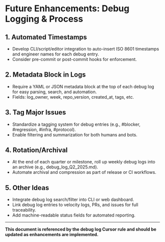 <!-- === OmniNode:Metadata ===
<!-- metadata_version: 0.1.0 -->
<!-- protocol_version: 0.1.0 -->
<!-- owner: OmniNode Team -->
<!-- copyright: OmniNode Team -->
<!-- schema_version: 0.1.0 -->
<!-- name: future_enhancements.md -->
<!-- version: 1.0.0 -->
<!-- uuid: fc4e5f7a-7192-475d-8db4-8396fa71d477 -->
<!-- author: OmniNode Team -->
<!-- created_at: 2025-05-21T12:41:40.157843 -->
<!-- last_modified_at: 2025-05-21T16:42:46.068737 -->
<!-- description: Stamped by ONEX -->
<!-- state_contract: state_contract://default -->
<!-- lifecycle: active -->
<!-- hash: 1bf2712e5c15c60ed1ebc84e5924d4c8dc35242d7b8af40ae80830ecbd0ec8b4 -->
<!-- entrypoint: {'type': 'python', 'target': 'future_enhancements.md'} -->
<!-- runtime_language_hint: python>=3.11 -->
<!-- namespace: onex.stamped.future_enhancements -->
<!-- meta_type: tool -->
<!-- === /OmniNode:Metadata === -->

<!-- === OmniNode:Metadata ===
<!-- metadata_version: 0.1.0 -->
<!-- protocol_version: 0.1.0 -->
<!-- owner: OmniNode Team -->
<!-- copyright: OmniNode Team -->
<!-- schema_version: 0.1.0 -->
<!-- name: future_enhancements.md -->
<!-- version: 1.0.0 -->
<!-- uuid: 7c13d213-3e69-4165-9258-2927095dc91f -->
<!-- author: OmniNode Team -->
<!-- created_at: 2025-05-21T12:33:43.432651 -->
<!-- last_modified_at: 2025-05-21T16:39:56.022623 -->
<!-- description: Stamped by ONEX -->
<!-- state_contract: state_contract://default -->
<!-- lifecycle: active -->
<!-- hash: 2b6cb586682b3cffe32bcd42c1c7f56f5c76acb373ee49d934a2dbfcd04ba250 -->
<!-- entrypoint: {'type': 'python', 'target': 'future_enhancements.md'} -->
<!-- runtime_language_hint: python>=3.11 -->
<!-- namespace: onex.stamped.future_enhancements -->
<!-- meta_type: tool -->
<!-- === /OmniNode:Metadata === -->

<!-- === OmniNode:Metadata ===
<!-- metadata_version: 0.1.0 -->
<!-- protocol_version: 0.1.0 -->
<!-- owner: OmniNode Team -->
<!-- copyright: OmniNode Team -->
<!-- schema_version: 0.1.0 -->
<!-- name: future_enhancements.md -->
<!-- version: 1.0.0 -->
<!-- uuid: 46f42949-4c47-4ad2-bb89-d123d3b34238 -->
<!-- author: OmniNode Team -->
<!-- created_at: 2025-05-21T09:28:42.661120 -->
<!-- last_modified_at: 2025-05-21T16:24:00.292167 -->
<!-- description: Stamped by ONEX -->
<!-- state_contract: state_contract://default -->
<!-- lifecycle: active -->
<!-- hash: 3f5795660a987146c067beacdeda2cba36454012e53484075ac24698c54edeb4 -->
<!-- entrypoint: {'type': 'python', 'target': 'future_enhancements.md'} -->
<!-- runtime_language_hint: python>=3.11 -->
<!-- namespace: onex.stamped.future_enhancements -->
<!-- meta_type: tool -->
<!-- === /OmniNode:Metadata === -->

# Future Enhancements: Debug Logging & Process

## 1. Automated Timestamps
- Develop CLI/script/editor integration to auto-insert ISO 8601 timestamps and engineer names for each debug entry.
- Consider pre-commit or post-commit hooks for enforcement.

## 2. Metadata Block in Logs
- Require a YAML or JSON metadata block at the top of each debug log for easy parsing, search, and automation.
- Fields: log_owner, week, repo_version, created_at, tags, etc.

## 3. Tag Major Issues
- Standardize a tagging system for debug entries (e.g., #blocker, #regression, #infra, #protocol).
- Enable filtering and summarization for both humans and bots.

## 4. Rotation/Archival
- At the end of each quarter or milestone, roll up weekly debug logs into an archive (e.g., debug_log_Q2_2025.md).
- Automate archival and compression as part of release or CI workflows.

## 5. Other Ideas
- Integrate debug log search/filter into CLI or web dashboard.
- Link debug log entries to velocity logs, PRs, and issues for full traceability.
- Add machine-readable status fields for automated reporting.

---

**This document is referenced by the debug log Cursor rule and should be updated as enhancements are implemented.**
